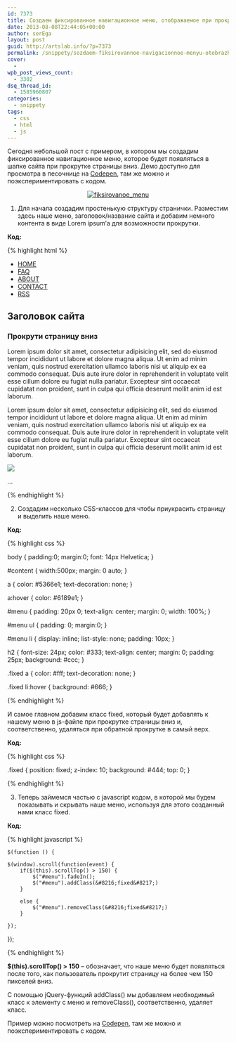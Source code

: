 ```yaml
---
id: 7373
title: Создаем фиксированное навигационное меню, отображаемое при прокрутке страницы
date: 2013-08-08T22:44:05+00:00
author: serEga
layout: post
guid: http://artslab.info/?p=7373
permalink: /snippety/sozdaem-fiksirovannoe-navigacionnoe-menyu-otobrazhaemoe-pri-prokrutke-stranicy/
cover:
  -
wpb_post_views_count:
  - 3302
dsq_thread_id:
  - 1585960807
categories:
  - snippety
tags:
  - css
  - html
  - js
---
```

Сегодня небольшой пост с примером, в котором мы создадим фиксированное навигационное меню, которое будет появляться в шапке сайта при прокрутке страницы вниз. Демо доступно для просмотра в песочнице на <a href="http://codepen.io/4gray/full/hrIan" target="_blank">Codepen</a>, там же можно и поэкспериментировать с кодом.

<center>
  <a href="{{site.img_cdn}}/fiksirovanoe_menu.jpg"><img src="{{site.img_cdn}}/fiksirovanoe_menu-300x269.jpg" alt="fiksirovanoe_menu" class="aligncenter size-medium wp-image-7376" srcset="{{site.img_cdn}}/fiksirovanoe_menu-300x269.jpg 300w, {{site.img_cdn}}/fiksirovanoe_menu.jpg 833w" sizes="(max-width: 300px) 100vw, 300px" /></a>
</center>



<!--more-->

1. Для начала создадим простенькую структуру странички. Разместим здесь наше меню, заголовок/название сайта и добавим немного контента в виде Lorem ipsum&#8217;а для возможности прокрутки.

**Код:**

{% highlight html %}

<ul id="menu">
	<li><a href="#">HOME</a></li>
	<li><a href="#">FAQ</a></li>
	<li><a href="#">ABOUT</a></li>
	<li><a href="#">CONTACT</a></li>
	<li><a href="#">RSS</a></li>
</ul>

<h2>Заголовок сайта</h2>

<div id="content">

<h3>Прокрути страницу вниз</h3>

<p>Lorem ipsum dolor sit amet, consectetur adipisicing elit, sed do eiusmod
tempor incididunt ut labore et dolore magna aliqua. Ut enim ad minim veniam,
quis nostrud exercitation ullamco laboris nisi ut aliquip ex ea commodo
consequat. Duis aute irure dolor in reprehenderit in voluptate velit esse
cillum dolore eu fugiat nulla pariatur. Excepteur sint occaecat cupidatat non
proident, sunt in culpa qui officia deserunt mollit anim id est laborum.</p>
<p>Lorem ipsum dolor sit amet, consectetur adipisicing elit, sed do eiusmod
tempor incididunt ut labore et dolore magna aliqua. Ut enim ad minim veniam,
quis nostrud exercitation ullamco laboris nisi ut aliquip ex ea commodo
consequat. Duis aute irure dolor in reprehenderit in voluptate velit esse
cillum dolore eu fugiat nulla pariatur. Excepteur sint occaecat cupidatat non
proident, sunt in culpa qui officia deserunt mollit anim id est laborum.</p>

<img src="http://placeimg.com/500/500/tech" />

&#8230;

</div>

{% endhighlight %}

2. Создадим несколько CSS-классов для чтобы приукрасить страницу и выделить наше меню.

**Код:**

{% highlight css %}

body {
	padding:0;
	margin:0;
	font: 14px Helvetica;
}

#content {
	width:500px;
	margin: 0 auto;
}

a {
	color: #5366e1;
	text-decoration: none;
}

a:hover {
	color: #6189e1;
}

#menu {
	padding: 20px 0;
	text-align: center;
	margin: 0;
	width: 100%;
}

#menu ul {
	padding: 0;
	margin:0;
}

#menu li {
	display: inline;
	list-style: none;
	padding: 10px;
}

h2 {
	font-size: 24px;
	color: #333;
	text-align: center;
	margin: 0;
	padding: 25px;
	background: #ccc;
}

.fixed a {
	color: #fff;
	text-decoration: none;
}

.fixed li:hover {
	background: #666;
}

{% endhighlight %}

И самое главном добавим класс fixed, который будет добавлять к нашему меню в js-файле при прокрутке страницы вниз и, соответственно, удаляться при обратной прокрутке в самый верх.

**Код:**

{% highlight css %}

.fixed {
	position: fixed;
	z-index: 10;
	background: #444;
	top: 0;
}

{% endhighlight %}

3. Теперь займемся частью с javascript кодом, в которой мы будем показывать и скрывать наше меню, используя для этого созданный нами класс fixed.

**Код:**

{% highlight javascript %}

	$(function () {

	$(window).scroll(function(event) {
		if($(this).scrollTop() > 150) {
			$("#menu").fadeIn();
			$("#menu").addClass(&#8216;fixed&#8217;)
		}

		else {
			$("#menu").removeClass(&#8216;fixed&#8217;)
		}

	});

});

{% endhighlight %}

**$(this).scrollTop() > 150** &#8211; обозначает, что наше меню будет появляться после того, как пользователь прокрутит страницу на более чем 150 пикселей вниз.

С помощью jQuery-функций addClass() мы добавляем необходимый класс к элементу с меню и removeClass(), соответственно, удаляет класс.

Пример можно посмотреть на <a href="http://codepen.io/4gray/full/hrIan" target="_blank">Codepen</a>, там же можно и поэкспериментировать с кодом.